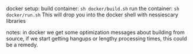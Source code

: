 docker setup:
build container:
`sh docker/build.sh`
run the container:
`sh docker/run.sh`
This will drop you into the docker shell with nessiescary libraries

notes:
in docker we get some optimization messages about building from source, if we start getting hangups or lengthy processing times, this could be a remedy.
